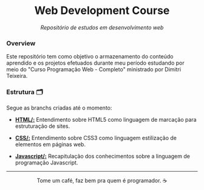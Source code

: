 <h1 align="center">
    <a>Web Development Course</a>
</h1>
<p align="center">  <i>Repositório de estudos em <n>desenvolvimento web</n></i></p>


### Overview 


Este repositório tem como objetivo o armazenamento do conteúdo aprendido e os projetos efetuados durante meu período estudando por meio do "Curso Programação Web - Completo" ministrado por Dimitri Teixeira.  

### Estrutura 🗂️

Segue as branchs criadas até o momento:

- [__HTML/:__](https://github.com/annielymariah/web_course/tree/html) Entendimento sobre HTML5 como linguagem de marcação para estruturação de sites.

- [__CSS/:__](https://github.com/annielymariah/web_course/tree/css) Entendimento sobre CSS3 como linguagem estilização de elementos em páginas web.

- [__Javascript/:__](https://github.com/annielymariah/web_course/tree/javascript) Recapitulação dos conhecimentos sobre a linguagem de programação Javascript.


---

<p align="center">Tome um café, faz bem pra quem é programador. ☕</p>

